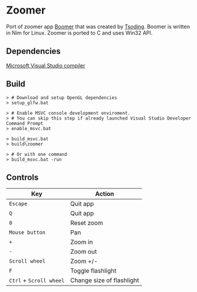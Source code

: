 # Zoomer

Port of zoomer app [Boomer](https://github.com/tsoding/boomer/) that was created by [Tsoding](https://twitch.tv/tsoding).
Boomer is written in Nim for Linux. Zoomer is ported to C and uses Win32 API.

## Dependencies

[Microsoft Visual Studio compiler](https://visualstudio.microsoft.com/downloads/)

## Build

```console
> # Download and setup OpenGL dependencies
> setup_glfw.bat

> # Enable MSVC console development enviroment.
> # You can skip this step if already launched Visual Studio Developer Command Prompt
> enable_msvc.bat

> build_msvc.bat
> build\zoomer

> # Or with one command
> build_msvc.bat -run
```

## Controls

| Key | Action |
|-----|--------|
| `Escape` | Quit app |
| `Q` | Quit app |
| `0` | Reset zoom |
| `Mouse button` | Pan |
| `+` | Zoom in |
| `-` | Zoom out |
| `Scroll wheel` | Zoom +/- |
| `F` | Toggle flashlight |
| `Ctrl` + `Scroll wheel` | Change size of flashlight |
